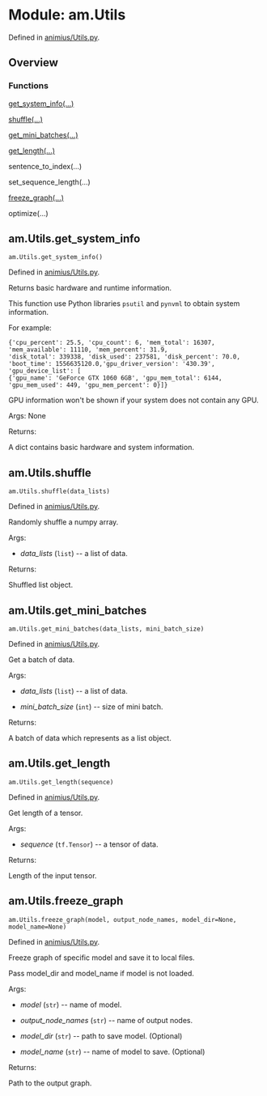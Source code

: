 # Module: am.Utils

Defined in [animius/Utils.py](https://github.com/gundamMC/animius/blob/master/animius/Utils.py).

## Overview

### Functions

[get_system_info(...)](https://gundammc.github.io/animius/python/am.Utils#amutilsget_system_info)

[shuffle(...)](https://gundammc.github.io/animius/python/am.Utils#amutilsshuffle)

[get_mini_batches(...)](https://gundammc.github.io/animius/python/am.Utils#amutilsgetminibatches)

[get_length(...)](https://gundammc.github.io/animius/python/am.Utils#amutilsgetlength)

sentence_to_index(...)

set_sequence_length(...)

[freeze_graph(...)](https://gundammc.github.io/animius/python/am.Utils#amutilsfreezegraph)

optimize(...)

## am.Utils.get_system_info

```am.Utils.get_system_info()```

Defined in [animius/Utils.py](https://github.com/gundamMC/animius/blob/master/animius/Utils.py).

Returns basic hardware and runtime information.

This function use Python libraries ```psutil``` and ```pynvml``` to obtain system information.

For example:

```
{'cpu_percent': 25.5, 'cpu_count': 6, 'mem_total': 16307, 'mem_available': 11110, 'mem_percent': 31.9,
'disk_total': 339338, 'disk_used': 237581, 'disk_percent': 70.0, 'boot_time': 1556635120.0,'gpu_driver_version': '430.39', 'gpu_device_list': [
{'gpu_name': 'GeForce GTX 1060 6GB', 'gpu_mem_total': 6144, 'gpu_mem_used': 449, 'gpu_mem_percent': 0}]}
```

GPU information won't be shown if your system does not contain any GPU.

Args: None 

Returns:

A dict contains basic hardware and system information.

## am.Utils.shuffle

```am.Utils.shuffle(data_lists)```

Defined in [animius/Utils.py](https://github.com/gundamMC/animius/blob/master/animius/Utils.py).

Randomly shuffle a numpy array.

Args:

* *data_lists* (`list`) -- a list of data.

Returns:

Shuffled list object.

## am.Utils.get_mini_batches

```am.Utils.get_mini_batches(data_lists, mini_batch_size)```

Defined in [animius/Utils.py](https://github.com/gundamMC/animius/blob/master/animius/Utils.py).

Get a batch of data.

Args:

* *data_lists* (`list`) -- a list of data.

* *mini_batch_size* (`int`) -- size of mini batch.

Returns:

A batch of data which represents as a list object.

## am.Utils.get_length

```am.Utils.get_length(sequence)```

Defined in [animius/Utils.py](https://github.com/gundamMC/animius/blob/master/animius/Utils.py).

Get length of a tensor.

Args:

* *sequence* (`tf.Tensor`) -- a tensor of data.

Returns:

Length of the input tensor.

## am.Utils.freeze_graph

```am.Utils.freeze_graph(model, output_node_names, model_dir=None, model_name=None)```

Defined in [animius/Utils.py](https://github.com/gundamMC/animius/blob/master/animius/Utils.py).

Freeze graph of specific model and save it to local files.

Pass model_dir and model_name if model is not loaded.

Args:

* *model* (`str`) -- name of model.

* *output_node_names* (`str`) -- name of output nodes.

* *model_dir* (`str`) -- path to save model. (Optional)

* *model_name* (`str`) -- name of model to save. (Optional)

Returns: 

Path to the output graph.
